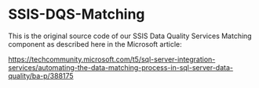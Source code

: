 # SSIS-DQS-Matching
This is the original source code of our SSIS Data Quality Services Matching component as described here in the Microsoft article:

https://techcommunity.microsoft.com/t5/sql-server-integration-services/automating-the-data-matching-process-in-sql-server-data-quality/ba-p/388175

